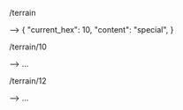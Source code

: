 /terrain

-->
{
    "current_hex": 10,
    "content": "special",
}

/terrain/10

--> ...

/terrain/12

--> ...

